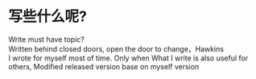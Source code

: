 # 写些什么呢?

Write must have topic?  
Written behind closed doors, open the door to change，Hawkins  
I wrote for myself most of time.
Only when What I write is also useful for others,
Modified released version base on myself version